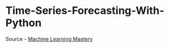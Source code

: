 # Time-Series-Forecasting-With-Python

Source - [Machine Learning Mastery](https://machinelearningmastery.com/start-here/)
